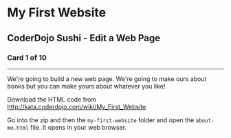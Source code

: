 
# My First Website

## CoderDojo Sushi - Edit a Web Page
### Card 1 of 10


---

We're going to build a new web page. We're going to make ours about books but you can make yours about whatever you like! 

Download the HTML code from http://kata.coderdojo.com/wiki/My_First_Website.

Go into the zip and then the ````my-first-website```` folder and open the ```about-me.html``` file. It opens in your web browser.